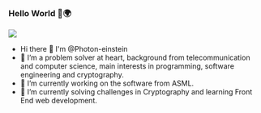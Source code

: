 ### Hello World 👋🌍
![](https://komarev.com/ghpvc/?username=Photon-einstein&label=profile+visitors+🍰)

* Hi there 👋 I'm @Photon-einstein
* 👯 I’m a problem solver at heart, background from telecommunication and computer science, main interests in programming, software engineering and cryptography. 
* 🔭 I’m currently working on the software from ASML.
* 🌱 I’m currently solving challenges in Cryptography and learning Front End web development.



